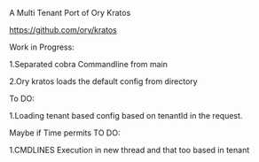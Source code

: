 A Multi Tenant Port of  Ory Kratos

https://github.com/ory/kratos


Work in Progress:

1.Separated cobra Commandline from main

2.Ory kratos loads the default config from directory 

To DO:

1.Loading tenant based config based on tenantId in the request.

Maybe if Time permits TO DO:

1.CMDLINES Execution in new thread and that too based in tenant
